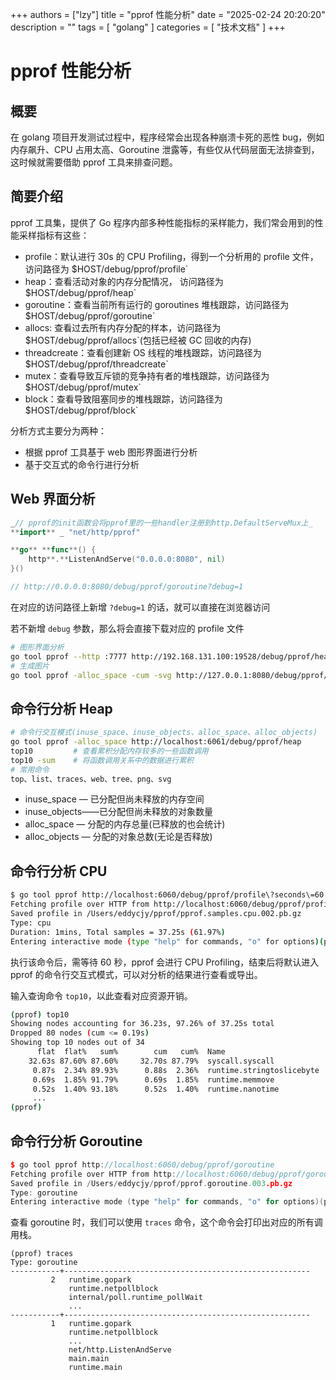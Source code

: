 
+++
authors = ["lzy"]
title = "pprof 性能分析"
date = "2025-02-24 20:20:20"
description = ""
tags = [
"golang"
]
categories = [
"技术文档"
]
+++

# pprof 性能分析

## 概要

在 golang 项目开发测试过程中，程序经常会出现各种崩溃卡死的恶性 bug，例如内存飙升、CPU 占用太高、Goroutine 泄露等，有些仅从代码层面无法排查到，这时候就需要借助 pprof 工具来排查问题。

## 简要介绍

pprof 工具集，提供了 Go 程序内部多种性能指标的采样能力，我们常会用到的性能采样指标有这些：

- profile：默认进行 30s 的 CPU Profiling，得到一个分析用的 profile 文件，访问路径为 $HOST/debug/pprof/profile`
- heap：查看活动对象的内存分配情况， 访问路径为 $HOST/debug/pprof/heap`
- goroutine：查看当前所有运行的 goroutines 堆栈跟踪，访问路径为 $HOST/debug/pprof/goroutine`
- allocs: 查看过去所有内存分配的样本，访问路径为 $HOST/debug/pprof/allocs`(包括已经被 GC 回收的内存)
- threadcreate：查看创建新 OS 线程的堆栈跟踪，访问路径为 $HOST/debug/pprof/threadcreate`
- mutex：查看导致互斥锁的竞争持有者的堆栈跟踪，访问路径为 $HOST/debug/pprof/mutex`
- block：查看导致阻塞同步的堆栈跟踪，访问路径为 $HOST/debug/pprof/block`

分析方式主要分为两种：

- 根据 pprof 工具基于 web 图形界面进行分析
- 基于交互式的命令行进行分析

## Web 界面分析

```go
_// pprof的init函数会将pprof里的一些handler注册到http.DefaultServeMux上_
**import** _ "net/http/pprof"

**go** **func**() {
    http**.**ListenAndServe("0.0.0.0:8080", nil)
}()

// http://0.0.0.0:8080/debug/pprof/goroutine?debug=1
```

在对应的访问路径上新增 `?debug=1` 的话，就可以直接在浏览器访问

若不新增 `debug` 参数，那么将会直接下载对应的 profile 文件

```bash
# 图形界面分析
go tool pprof --http :7777 http://192.168.131.100:19528/debug/pprof/heap
# 生成图片
go tool pprof -alloc_space -cum -svg http://127.0.0.1:8080/debug/pprof/heap > heap.svg
```

## 命令行分析 Heap

```bash
# 命令行交互模式(inuse_space、inuse_objects、alloc_space、alloc_objects)
go tool pprof -alloc_space http://localhost:6061/debug/pprof/heap
top10         # 查看累积分配内存较多的一些函数调用
top10 -sum    # 将函数调用关系中的数据进行累积
# 常用命令
top、list、traces、web、tree、png、svg
```

- inuse_space — 已分配但尚未释放的内存空间
- inuse_objects——已分配但尚未释放的对象数量
- alloc_space — 分配的内存总量(已释放的也会统计)
- alloc_objects — 分配的对象总数(无论是否释放)

## 命令行分析 CPU

```bash
$ go tool pprof http://localhost:6060/debug/pprof/profile\?seconds\=60
Fetching profile over HTTP from http://localhost:6060/debug/pprof/profile?seconds=60
Saved profile in /Users/eddycjy/pprof/pprof.samples.cpu.002.pb.gz
Type: cpu
Duration: 1mins, Total samples = 37.25s (61.97%)
Entering interactive mode (type "help" for commands, "o" for options)(pprof)
```

执行该命令后，需等待 60 秒，pprof 会进行 CPU Profiling，结束后将默认进入 pprof 的命令行交互式模式，可以对分析的结果进行查看或导出。

输入查询命令 `top10`，以此查看对应资源开销。

```bash
(pprof) top10
Showing nodes accounting for 36.23s, 97.26% of 37.25s total
Dropped 80 nodes (cum <= 0.19s)
Showing top 10 nodes out of 34
      flat  flat%   sum%        cum   cum%  Name
    32.63s 87.60% 87.60%     32.70s 87.79%  syscall.syscall
     0.87s  2.34% 89.93%      0.88s  2.36%  runtime.stringtoslicebyte
     0.69s  1.85% 91.79%      0.69s  1.85%  runtime.memmove
     0.52s  1.40% 93.18%      0.52s  1.40%  runtime.nanotime
     ...
(pprof)
```

## 命令行分析 Goroutine

```cpp
$ go tool pprof http://localhost:6060/debug/pprof/goroutine
Fetching profile over HTTP from http://localhost:6060/debug/pprof/goroutine
Saved profile in /Users/eddycjy/pprof/pprof.goroutine.003.pb.gz
Type: goroutine
Entering interactive mode (type "help" for commands, "o" for options)(pprof)
```

查看 goroutine 时，我们可以使用 `traces` 命令，这个命令会打印出对应的所有调用栈。

```shell
(pprof) traces
Type: goroutine
-----------+-------------------------------------------------------
         2   runtime.gopark
             runtime.netpollblock
             internal/poll.runtime_pollWait
             ...
-----------+-------------------------------------------------------
         1   runtime.gopark
             runtime.netpollblock
             ...
             net/http.ListenAndServe
             main.main
             runtime.main
```
